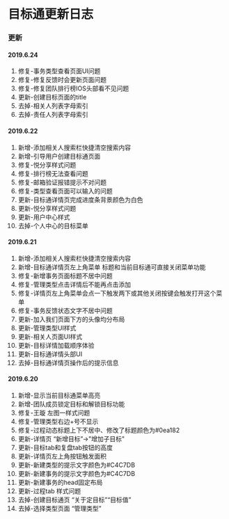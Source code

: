 # 目标通更新日志

### 更新
#### 2019.6.24
 1. 修复-事务类型查看页面UI问题
 2. 修复-修复反馈时会更新页面问题
 3. 修复-修复团队排行榜IOS头部看不见问题
 3. 更新-创建目标页面的title
 2. 去掉-相关人列表字母索引
 3. 去掉-责任人列表字母索引

#### 2019.6.22
 1. 新增-添加相关人搜索栏快捷清空搜索内容
 2. 新增-引导用户创建目标通页面
 1. 修复-悦分享样式问题
 2. 修复-排行榜无法查看问题
 3. 修复-邮箱验证报错提示不对问题
 4. 修复-类型查看页面可以输入的问题
 1. 更新-目标通详情页完成进度条背景颜色为白色
 2. 更新-悦分享样式问题
 3. 更新-用户中心样式
 1. 去掉-个人中心的目标菜单

#### 2019.6.21
 1. 新增-添加相关人搜索栏快捷清空搜索内容
 2. 新增-目标通详情页左上角菜单 标题和当前目标通可直接关闭菜单功能
 1. 修复-新增事务页面标题不居中问题
 2. 修复-管理类型点击详情后不能再点击添加
 3. 修复-详情页左上角菜单会点一下触发两下或其他关闭按键会触发打开这个菜单
 4. 修复-事务反馈状态文字不居中问题
 1. 更新-加入我们页面下方的头像均分布局
 2. 更新-管理类型UI样式
 3. 更新-相关人页面UI样式
 4. 更新-目标详情加载顺序体验
 5. 更新-目标通详情头部UI
 1. 去掉-目标通详情页操作后的提示信息

#### 2019.6.20
 1. 新增-显示当前目标通菜单高亮
 2. 新增-团队成员锁定目标和解锁目标功能
 1. 修复-王璇 左图一样式问题
 2. 修复-管理类型右边+号不显示
 3. 修复-过程动态标题上下不居中、修改了标题颜色为#0ea182
 1. 更新-详情页 “新增目标”->"增加子目标"
 2. 更新-目标tab和复盘tab按钮的高度
 3. 更新-详情页左上角按钮触发面积
 4. 更新-新建类型的提示文字颜色为#C4C7DB
 5. 更新-新建事务的提示文字颜色为#C4C7DB
 6. 更新-新建事务的head固定布局
 7. 更新-过程tab 样式问题
 1. 去掉-创建目标通页 “关于定目标”“目标值”
 2. 去掉-选择类型页面 “管理类型”
